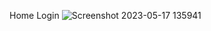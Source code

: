 Home Login ![Screenshot 2023-05-17 135941](https://github.com/Anggiisaap/Aplikasi-Pencarian-Cafee/assets/129248514/6bc275de-afce-4da3-abff-776f4784d362)
